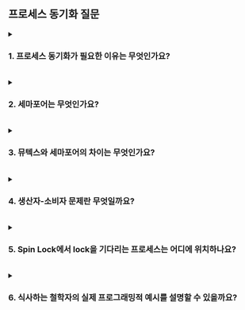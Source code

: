## 프로세스 동기화 질문

<details>
  <summary><h3>1. 프로세스 동기화가 필요한 이유는 무엇인가요?</h3></summary>
  프로세스 동기화가 필요한 이유는 공유 자원에 대한 일관성 유지와, 프로세스들이 경쟁 상태(race condition)에 놓이지 않게 하기 위해서 순서를 제어해주어야하기 때문에 필요합니다.
  
  만약 여러 프로세스들이 하나의 자원을 두고 경쟁을 벌이는데 순서를 제어하지 않는다면 모두가 자원을 사용하지 못하는 문제나 함께 접근해서 공유 자원의 일관성을 깨뜨릴 수 있기 때문입니다.

  <br/> 
  
  <details>
    <summary>
      <strong>동기화의 목적은 무엇이고, 동기화 문제가 발생할 수 있는 대표적 상황은 어떤 것이 있을까요?</strong>
    </summary>
    <br/>
      <ul>
        <li> 데이터 일관성 유지
        <li> 실행 순서 제어
        <li> 상호 배제 보장
        <li> 교착 상태 방지
      </ul>
      목적은 위와 같고, 동기화 문제가 발생할 수 있는 대표적 상황에는 두 개 이상 프로세스가 서로 상대방이 점유하는 자원을 기다리며 무한 대기 상태에 빠지는 교착 상태 문제라거나, 생산자가 데이터를 생산하고 소비자가 이를 소비하는 상황에서 버퍼 크기를 관리하는 문제 등이 있습니다.
  </details>
  <br/>
  <details>
    <summary>
      <strong>임계 구역이란 무엇인가요? 그리고 임계 구역에서 발생하는 문제를 해결하기 위한 조건에는 무엇이 있을까요?</strong>
    </summary>
    <br/>
    임계 구역(critical section)은 여러 프로세스가 공유하는 자원에 접근하는 코드 영역을 의미합니다. 임계 구역에서 발생하는 문제를 해결하는 방법은 다음과 같습니다. 
      <ul>
        <li> 상호 배제(mutual exclusion)를 통해 한 번에 하나의 프로세스만 임계 구역에 진입할 수 있도록 합니다.
        <li> 진행(progress)으로 임계 구역에 있는 프로세스가 없다면 진입하려는 프로세스가 진입할 수 있어야 합니다.
        <li> 유한 대기(bounded waiting)로 프로세스의 임계 구역 진입이 무한 연기되어서는 안됩니다.
      </ul>
  </details>
</details>

<br/>

<details>
  <summary><h3>2. 세마포어는 무엇인가요?</h3></summary>
  세마포어는 프로세스 동기화 도구로, 정수 값을 가지는 변수와 두 개의 원자적 연산 P, V 연산으로 구성됩니다. 정수 값은 사용 가능한 자원의 수를 나타내며 세마포어 값이 0이면 자원이 없음을 의미합니다. <br/>P 연산은 세마포어 값을 1 감소시키며 값이 0보다 크면 프로세스가 실행됩니다. 값이 0이라면 프로세스는 대기합니다. 반면 V 연산은 세마포어 값을 1 증가시키는 연산으로, 만약 대기 중인 프로세스가 있다면 그 중 하나를 깨워 실행할 수 있도록 합니다.

  <br/> 
  
  <details>
    <summary>
      <strong>고전적인 동기화 문제인 독자-작가 문제를 해결하기 위해서는 이진 세마포어와 카운팅 세마포어 중 어떤 것을 사용하는게 효과적일까요?</strong>
    </summary>
    <br/>
    이진 세마포어를 이용해 해결할 수 있습니다. 첫번째로 현재 몇 명의 독자가 읽고 있는지를 추적하는 변수로 이 변수를 이진 세마포어를 통해 보호합니다. 여러 독자가 읽기위해 이 변수에 접근하다 잘못된 수정으로 인해 값을 제대로 나타내지 못할 수 있기 때문에 해당 변수를 보호하기 위한 이진 세마포어가 필요합니다. <br/>
    두번째로는 작가의 쓰기 작업 보호를 위해 글을 쓰는 공간을 위한 이진 세마포어가 필요합니다. 작가가 쓰는 동안에는 독자가 접근할 수 없게하고 작가가 쓰지 않고 있을 때는 여러 명의 독자가 해당 구역에 접근할 수 있도록 합니다.
  </details>
</details>

<br/>

<details>
  <summary><h3>3. 뮤텍스와 세마포어의 차이는 무엇인가요?</h3></summary>
  뮤텍스는 상호 배제를 위해 설계된 도구로 한 번에 하나만 접근할 수 있습니다. 반면 세마포어는 여러 프로세스가 자원에 접근할 수 있도록 허용하는 카운터 기반의 도구로, 이진 세마포어와 카운팅 세마포어가 있습니다.

  뮤텍스는 잠금을 획득한 프로세스만이 해제할 수 있으므로 락을 가지고 있는 소유권 개념이 있습니다. 그러나 세마포어는 다른 프로세스가 신호를 보내는 방식이지 잠금을 하는 락에 대한 소유권의 개념 자체가 없습니다. 

  <br/> 
  
  <details>
    <summary>
      <strong>바쁜 대기(busy waiting)은 왜 성능에 영향을 미치나요? 이를 방지하기 위한 방법은 무엇인가요?</strong>
    </summary>
    <br/>
    바쁜 대기 방식은 계속 해서 임계 구역에 접근할 수 있는지를 확인하기 때문에 CPU 자원을 계속 사용하며 확인하게 됩니다. 이는 CPU 자원을 낭비하기 때문에 성능에 영향을 미치게 됩니다. 이를 방지하기 위한 방법은 다음과 같습니다. 
      <ul>
        <li> 스핀 락 방식을 짧은 대기 시간이 있는 곳에서만 사용
        <li> 인터럽트 사용해서 프로세스가 대기해야하는 조건이 발생하게 되면 하드웨어 인터럽트가 해당 프로세스를 깨워서 CPU를 점유하지 않도록 설계 (I/O 완료와 같은 외부 이벤트에 의해 발생)
        <li> 슬립 락(sleep lock)을 사용해서 프로세스가 자원을 사용할 수 없다면, CPU를 사용하지 않고 슬립 상태로 들어가고 자원이 준비되면 다시 깨워지도록 설계 (자원에 대한 접근을 제어하고 대기 상태를 관리하기 위해 사용)
      </ul>
  </details>
  <br/>
  <details>
    <summary>
      <strong>이진 세마포어와 카운팅 세마포어의 차이는 무엇인가요?</strong>
    </summary>
    <br/>
    이진 세마포어는 값을 0과 1로만 가질 수 있기 때문에 임계 구역에 하나의 프로세스만 접근이 가능하지만, 카운팅 세마포어는 여러 개의 자원에 대해 다룰 수 있습니다.
  </details>

  <br/>
  <details>
    <summary>
      <strong>세마포어의 동작 방식에서 P, V 연산의 차이는 무엇인가요?</strong>
    </summary>
    <br/>
    P 연산은 자원을 요청하고 자원이 사용 가능하다면 임계 구역에 진입할 수 있게 합니다. 세마포어 값을 감소시키며 0보다 작은 값이라면 프로세스는 블록 상태로 있습니다. <br/>
    반면 V 연산은 자원 사용이 끝났음을 알리고 대기 중인 프로세스에게 자원을 사용할 수 있게 합니다. 세마포어 값을 증가시키며, 대기 중인 프로세스가 있다면 깨웁니다. 
  </details>
  <br/>
  <details>
    <summary>
      <strong>세마포어를 사용할 때 성능 저하가 발생할 수 있는 경우는 무엇인가요?</strong>
    </summary>
    <br/>
    대표적인 경우로는 높은 경쟁 상황입니다. 많은 프로세스가 동시에 같은 프로세스를 기다리게 되는 경우, 문맥 교환(context switching)이 빈번하게 발생하게 되며 시스템 성능이 저하됩니다.
    예를 들어 데이터베이스 연결 풀을 세마포어로 관리할 때 풀의 크기가 너무 작고 동시 요청이 많으면 프로세스들이 연결을 하기 위해 지속적으로 블록되고 깨어나는 과정을 반복하게 되고, 이는 CPU 자원을 낭비하고 전체 시스템 성능 저하를 일으키게 됩니다.
  </details>
</details>

<br/>

<details>
  <summary><h3>4. 생산자-소비자 문제란 무엇일까요?</h3></summary>
  생산자-소비자 문제는 병행 프로그래밍에서 발생하는 대표적 동기화 문제입니다. 생산자 프로세스가 데이터를 생성하여 버퍼에 넣고, 소비자 프로세스가 버퍼에서 데이터를 가져가는 상황을 다룹니다. 
  
  <br/> 
  
  <details>
    <summary>
      <strong>생산자-소비자 문제를 세마포어로 어떻게 해결할 수 있나요?</strong>
    </summary>
    <br/>
      생산자-소비자 문제를 세마포어로 해결하기 위한 방법은 다음과 같습니다.
      <br/>
      <ul>
        <li> 상호배제를 위한 이진 세마포어인 mutex(1)와 빈 버퍼 개수를 나타내는 empty(n), 찬 버퍼의 개수를 나타내는 full(0)을 정의한다. (괄호의 숫자는 처음 초기화될 때의 값이다.)
        <li> 생산자 프로세스는 빈 버퍼인지 empty를 확인하고 P(mutex) 연산으로 임계 영역에 진입한다. (mutex는 1이었다가 0이 된다.)
        <li> 위 작업을 진행한 생산자 프로세스는 버퍼에 데이터를 추가한다. 이때 mutex = 0이므로 아무도 임계 영역인 버퍼에 진입할 수 없다.
        <li> 데이터 추가가 완료되면 V(mutex), V(full) 연산을 통해 mutex는 1로, 버퍼에 쓴 만큼 full도 증가시킨다.
        <li> 소비자 프로세스는 P(full), P(mutex) 연산을 차례로 진행한다. 이때 버퍼가 차 있는지 확인하고 mutex도 1이라면 버퍼에 접근한다. (mutex = 1이라는 것은 생산자가 현재 쓰기 작업을 하지 않고 있으므로 접근이 가능하다는 의미다.)
        <li> 버퍼에 접근한 소비자는 버퍼에서 데이터를 제거한 후 V(mutex), V(empty) 연산을 통해 임계 영역을 탈출하고 빈 퍼버 개수를 증가시킨다.
      </ul>
  </details>
  <details>
    <summary>
      <strong>이때 버퍼를 원형 버퍼로 사용한다면 장단점이 있을까요?</strong>
    </summary>
    <br/>
      <ul>
        <li> 장점으로는 원형이기 때문에 메모리를 효율적으로 사용하고, 오버플로우 문제를 자연스럽게 해결할 수 있습니다. 원형이므로 그 공간만큼만 계속 사용하기 때문이다.
        <li> 단점으로는 원형 버퍼를 구현하는 것은 일반 버퍼보다는 구현이 복잡하고, 버퍼 크기가 고정되어 있기 때문에 유연성이 떨어진다.
      </ul>
  </details>
</details>

<br/>

<details>
  <summary><h3>5. Spin Lock에서 lock을 기다리는 프로세스는 어디에 위치하나요?</h3></summary>
  스핀 락을 기다리는 프로세스는 실행 상태를 계속 유지하며, CPU를 사용하게 됩니다. 이는 일반적인 세마포어와는 다른 동작 방식으로, 일반 세마포어에서는 프로세스가 블록되어 대기 큐로 이동하지만, 스핀 락에서는 대기 상태가 아닌 실행 상태를 유지하며 프로세스가 루프를 돌며 계속해서 락의 획득을 시도합니다.
</details>

<br/>

<details>
  <summary><h3>6. 식사하는 철학자의 실제 프로그래밍적 예시를 설명할 수 있을까요?</h3></summary>
  식사하는 철학자 문제는 데이터베이스 예시 문제로 연결해볼 수 있다. 만약 철학자 1, 2, 3이 있다면 각 철학자는 트랜잭션에서 철학자 1은 a, b 테이블, 철학자 2는 b, c 테이블, 철학자 3은 c, a 테이블에 접근해야한다고 가정한다. 그렇다면 서로 다른 철학자들이 서로의 테이블에 접근해야하기 때문에 교착 상태가 발생할 수 있다. 철학자 1은 a, 철학자 2는 b, 철학자 3은 c 테이블에 접근했지만, 다른 테이블에 접근하려하면 다른 철학자들이 모두 해당 테이블을 사용하고 있기 때문에 기다려야한다.

  <br/> 
  
  <details>
    <summary>
      <strong>어떻게 해결할 수 있을까요?</strong>
    </summary>
    <br/>
      <ul>
        <li> 타임아웃을 설정합니다. 각 철학자가 자원을 요청하면 특정 시간 안에 자원을 얻지 못하면 요청을 취소하고 다시 시도하도록 한다. 
        <li> 자원할당 그래프를 통해 현재 어떤 자원이 사용 중인지, 어떤 프로세스가 기다리는지 추적합니다. 새로운 요청으로 교착 상태가 발생한다면 해당 요청을 거부합니다. 
        <li> 다중 락을 사용합니다. 한 번에 모든 자원을 요청하는 방식으로, 중간에 자원을 해제하는 일이 없도록 합니다. 예를 들어 철학자 1이 테이블 a, b에 대한 요청을 동시에 하도록 처리합니다.
      </ul>
  </details>
</details>
